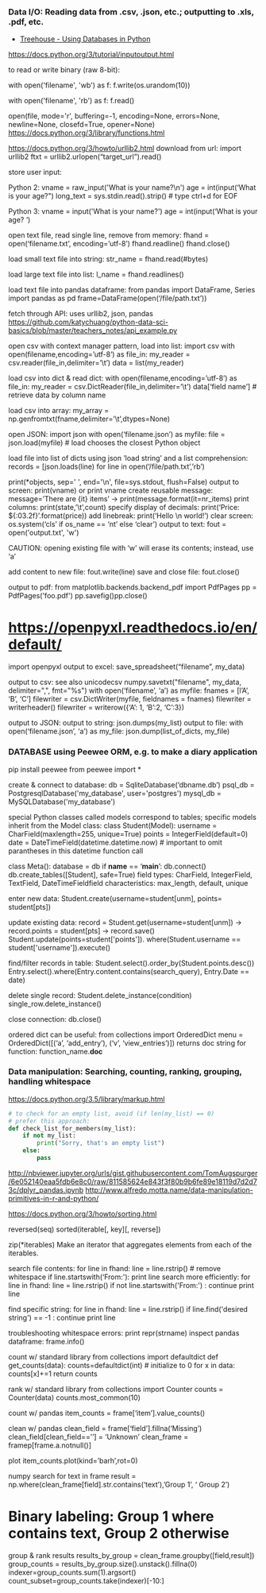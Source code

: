 ### Data I/O: Reading data from .csv, .json, etc.; outputting to .xls, .pdf, etc.

- [Treehouse - Using Databases in Python](https://teamtreehouse.com/library/using-databases-in-python)

https://docs.python.org/3/tutorial/inputoutput.html

to read or write binary (raw 8-bit):

with open('filename', 'wb') as f: 
f.write(os.urandom(10))

with open('filename', 'rb') as f: 
f.read()

open(file, mode='r', buffering=-1, encoding=None, errors=None, newline=None, closefd=True, opener=None)
https://docs.python.org/3/library/functions.html


https://docs.python.org/3/howto/urllib2.html
download from url: import urllib2
ftxt = urllib2.urlopen(“target_url”).read()

store user input: 

Python 2:
vname = raw_input('What is your name?\n')
age = int(input(‘What is your age?")
long_text = sys.stdin.read().strip() # type ctrl+d for EOF

Python 3:
vname = input('What is your name?')
age = int(input(‘What is your age? ‘)

open text file, read single line, remove from memory: 
fhand = open(‘filename.txt’, encoding=’utf-8’)
fhand.readline() 
fhand.close()

load small text file into string: str_name = fhand.read(#bytes)

load large text file into list: l_name = fhand.readlines()

load text file into pandas dataframe:
from pandas import DataFrame, Series
import pandas as pd
frame=DataFrame(open(‘/file/path.txt’))

fetch through API: uses urllib2, json, pandas
https://github.com/katychuang/python-data-sci-basics/blob/master/teachers_notes/api_example.py

open csv with context manager pattern, load into list: import csv
with open(filename,encoding=’utf-8’) as file_in:
my_reader = csv.reader(file_in,delimiter=’\t’)
data = list(my_reader)

load csv into dict & read dict: 
with open(filename,encoding=’utf-8’) as file_in:
my_reader = csv.DictReader(file_in,delimiter=’\t’) 
data[‘field name’] # retrieve data by column name

load csv into array: 
my_array = np.genfromtxt(fname,delimiter=’\t’,dtypes=None)

open JSON: 
import json
with open(‘filename.json’) as myfile:
file = json.load(myfile) # load chooses the closest Python object

load file into list of dicts using json ’load string’ and a list comprehension:
records = [json.loads(line) for line in open(‘/file/path.txt’,’rb’)


print(*objects, sep=' ', end='\n', file=sys.stdout, flush=False)
output to screen: print(vname) or print vname
create reusable message: message=’There are {it} items’ → print(message.format(it=nr_items)
print columns: print(state,’\t’,count)
specify display of decimals: print(‘Price: ${:03.2f}’.format(price))
add linebreak: print(‘Hello \n world!’)
clear screen: os.system(‘cls’ if os_name == ‘nt’ else ‘clear’)
output to text: fout = open('output.txt', 'w')

CAUTION: opening existing file with ‘w’ will erase its contents; instead, use ‘a’


add content to new file: fout.write(line)
save and close file: fout.close()

output to pdf:
from matplotlib.backends.backend_pdf import PdfPages
pp = PdfPages('foo.pdf')
pp.savefig()pp.close()

# https://openpyxl.readthedocs.io/en/default/
import openpyxl
output to excel: save_spreadsheet(“filename”, my_data)

output to csv: see also unicodecsv
numpy.savetxt("filename", my_data, delimiter=",", fmt="%s")
with open(‘filename’, ‘a’) as myfile:
fnames = [l’A’, ‘B’, ‘C’]
filewriter = csv.DictWriter(myfile, fieldnames = fnames)
filewriter = writerheader()
filewriter = writerow({‘A’: 1, ‘B’:2, ‘C’:3})

output to JSON:
output to string: json.dumps(my_list)
output to file:
with open(‘filename.json’, ‘a’) as my_file:
json.dump(list_of_dicts, my_file)


### DATABASE using Peewee ORM, e.g. to make a diary application

pip install peewee
from peewee import *

create & connect to database:
db = SqliteDatabase(‘dbname.db’)
psql_db = PostgresqlDatabase('my_database', user='postgres')
mysql_db = MySQLDatabase('my_database')


special Python classes called models correspond to tables; specific models inherit from the Model class:
class Student(Model):
username = CharField(maxlength=255, unique=True)
points = IntegerField(default=0)
date = DateTimeField(datetime.datetime.now) # important to omit parantheses in this datetime function call

class Meta():
database = db
if __name__ == ‘__main__’: 
db.connect()
db.create_tables([Student], safe=True)
field types: CharField, IntegerField, TextField, DateTimeFieldfield characteristics: max_length, default, unique

enter new data: 
Student.create(username=student[unm], points= student[pts])


update existing data:
record = Student.get(username=student[unm]) → record.points = student[pts] → record.save()
Student.update(points=student['points']). where(Student.username == student['username']).execute()


find/filter records in table: 
Student.select().order_by(Student.points.desc())
Entry.select().where(Entry.content.contains(search_query), Entry.Date == date)

delete single record: 
Student.delete_instance(condition)
single_row.delete_instance()

close connection: db.close()

ordered dict can be useful:
from collections import OrderedDict
menu = OrderedDict([(‘a’, ‘add_entry’), (‘v’, ‘view_entries’)])
returns doc string for function: function_name.__doc__




### Data manipulation: Searching, counting, ranking, grouping, handling whitespace

https://docs.python.org/3.5/library/markup.html

```Python
# to check for an empty list, avoid (if len(my_list) == 0)
# prefer this approach:
def check_list_for_members(my_list):
    if not my_list:
        print("Sorry, that's an empty list")
    else: 
        pass
```

http://nbviewer.jupyter.org/urls/gist.githubusercontent.com/TomAugspurger/6e052140eaa5fdb6e8c0/raw/811585624e843f3f80b9b6fe89e18119d7d2d73c/dplyr_pandas.ipynb
http://www.alfredo.motta.name/data-manipulation-primitives-in-r-and-python/

https://docs.python.org/3/howto/sorting.html

reversed(seq)
sorted(iterable[, key][, reverse])

zip(*iterables)
Make an iterator that aggregates elements from each of the iterables.

search file contents: 
for line in fhand:
line = line.rstrip()   # remove whitespace
if line.startswith(‘From:'): print line
search more efficiently:
for line in fhand:
line = line.rstrip()
if not line.startswith('From:') : continue 
print line

find specific string: 
for line in fhand:
line = line.rstrip()
if line.find('desired string') == -1 :  continue
print line

troubleshooting  whitespace errors: print repr(strname)
inspect pandas dataframe: frame.info()

count w/ standard library
from collections import defaultdict
def get_counts(data):
counts=defaultdict(int) # initialize to 0
for x in data:
counts[x]+=1
return counts

rank w/ standard library
from collections import Counter
counts = Counter(data)
counts.most_common(10)

count w/ pandas
item_counts = frame[‘item’].value_counts()

clean w/ pandas
clean_field = frame[‘field’].fillna(‘Missing’)
clean_field[clean_field==’’] = ‘Unknown’
clean_frame = framep[frame.a.notnull()]

plot
item_counts.plot(kind=’barh’,rot=0)

numpy search for text in frame
result = np.where(clean_frame[field].str.contains(‘text’),’Group 1’, ‘ Group 2’)
# Binary labeling: Group 1 where contains text, Group 2 otherwise

group & rank  results
results_by_group = clean_frame.groupby([field,result])
group_counts = results_by_group.size().unstack().fillna(0)
indexer=group_counts.sum(1).argsort()
count_subset=group_counts.take(indexer)[-10:]
